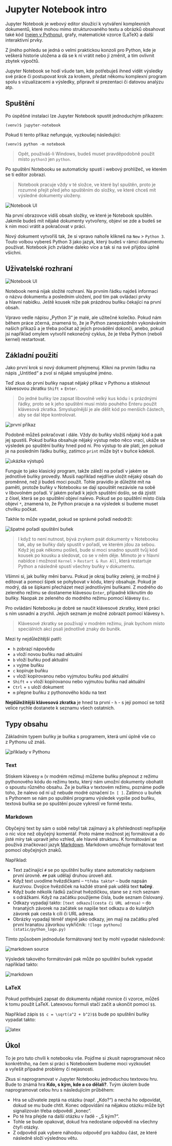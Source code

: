 # Jupyter Notebook intro

Jupyter Notebook je webový editor sloužící k vytváření komplexních dokumentů,
které mohou mimo strukturovaného textu a obrázků obsahovat také
kód ([nejen v Pythonu](https://github.com/jupyter/jupyter/wiki/Jupyter-kernels)),
grafy, matematické vzorce (LaTeX) a další interaktivní prvky.

Z jiného pohledu se jedná o velmi praktickou konzoli pro Python, kde je veškerá
historie uložena a dá se k ní vrátit nebo ji změnit, a tím ovlivnit zbytek
výpočtů.

Jupyter Notebook se hodí všude tam, kde potřebuješ ihned vidět výsledky
své práce či postupovat krok za krokem, předat někomu komplexní program spolu
s vizualizacemi a výsledky, připravit si prezentaci či datovou analýzu atp.

## Spuštění

Po úspěšné instalaci lze Jupyter Notebook spustit jednoduchým příkazem:

```shell
(venv)$ jupyter-notebook
```

Pokud ti tento příkaz nefunguje, vyzkoušej následující:

```shell
(venv)$ python -m notebook
```

> Opět, používáš-li Windows, budeš muset pravděpodobně použít místo `python3` jen `python`.

Po spuštění Notebooku se automaticky spustí i webový prohlížeč, ve kterém se
ti editor zobrazí.

> Notebook pracuje vždy v té složce, ve které byl spuštěn, proto je rozumné
přejít před jeho spuštěním do složky, ve které chceš mít výsledné dokumenty
uloženy.

![Notebook UI](static/jupyter_notebook_home.png)

Na první obrazovce vidíš obsah složky, ve které je Notebook spuštěn. Jakmile
budeš mít nějaké dokumenty vytvořeny, objeví se zde a budeš se k nim moci vrátit
a pokračovat v práci.

Nový dokument vytvoříš tak, že si vpravo nahoře klikneš na `New` > `Python 3`.
Touto volbou vybereš Python 3 jako jazyk, který budeš v rámci dokumentu používat.
Notebook jich zvládne daleko více a tak si na své přijdou úplně všichni.

## Uživatelské rozhraní

![Notebook UI](static/jupyter_notebook_new.png)

Notebook nemá nijak složité rozhraní. Na prvním řádku najdeš informaci o názvu
dokumentu a posledním uložení, pod tím pak ovládací prvky a hlavní nabídku.
Ještě kousek níže pak prázdnou buňku čekající na první obsah.

Vpravo vedle nápisu „Python 3“ je malé, ale užitečné kolečko. Pokud nám během práce
zčerná, znamená to, že je Python zaneprázdněn vykonáváním našich příkazů a je
třeba počkat až jejich provádění dokončí, anebo, pokud jsi například omylem
vytvořil nekonečný cyklus, že je třeba Python (neboli kernel) restartovat.

## Základní použití

Jako první krok si nový dokument přejmenuj. Klikni na prvním řádku na nápis
„Untitled“ a zvol si nějaké smysluplné jméno.

Teď zkus do první buňky napsat nějaký příkaz v Pythonu a stisknout klávesovou
zkratku `Shift` + `Enter`.

> Do jedné buňky lze zapsat libovolně velký kus kódu i s prázdnými řádky, proto
se k jeho spuštění musí místo pouhého Enteru použít klávesová zkratka.
Smysluplnější je ale dělit kód po menších částech, aby se dal lépe kontrolovat.

![první příkaz](static/first_command.png)

Podobně můžeš pokračovat i dále. Vždy do buňky vložíš nějaký kód a pak jej
spustíš. Pokud buňka obsahuje nějaký výstup nebo něco vrací, ukáže se výsledek
po spuštění buňky hned pod ní. Pro výstup to ale platí, jen pokud je na posledním
řádku buňky, zatímco `print` může být v buňce kdekoli.

![ukázka výstupů](static/outputs.png)

Funguje to jako klasický program, takže záleží na pořadí v jakém se jednotlivé
buňky provedly. Musíš například nejdříve uložit nějaký obsah do proměnné, než ji
budeš moci použít. Tohle pravidlo je důležité mít na paměti, protože buňky
v Notebooku se dají spouštět nezávisle na sobě v libovolném pořadí. V jakém
pořadí k jejich spuštění došlo, se dá zjistit z čísel, která se po spuštění
objeví nalevo. Pokud se po spuštění místo čísla objeví `*`, znamená to, že
Python pracuje a na výsledek si budeme muset chvilku počkat.

Takhle to může vypadat, pokud se správné pořadí nedodrží:

![špatné pořadí spuštění buňek](static/wrong_order.png)

> I když to není nutnost, bývá zvykem psát dokumenty v Notebooku tak, aby se
buňky daly spustit v pořadí, ve kterém jdou za sebou. Když jej pak někomu pošleš,
bude si moci snadno spustit tvůj kód kousek po kousku a sledovat, co se v něm
děje. Mimoto je v hlavní nabídce i možnost `Kernel` > `Restart & Run All`, která
restartuje Python a následně spustí všechny buňky v dokumentu.

Všimni si, jak buňky měni barvu. Pokud je okraj buňky zelený, je možné ji
editovat a pomocí šipek se pohybovat v kódu, který obsahuje. Pokud je modrý, dá
se šipkami přecházet mezi jednotlivými buňkami. Z modrého do zeleného režimu
se dostaneme klávesou `Enter`, případně kliknutím do buňky. Naopak ze zeleného
do modrého režimu pomocí klávesy `Esc`.

Pro ovládání Notebooku je dobré se naučit klávesové zkratky, které práci s ním
usnadní a zrychlí. Jejich seznam je možné zobrazit pomocí klávesy `h`.

> Klávesové zkratky se používají v modrém režimu, jinak bychom místo
speciálních akcí psali jednotlivé znaky do buněk.

Mezi ty nejdůležitější patří:

* `h` zobrazí nápovědu
* `a` vloží novou buňku nad aktuální
* `b` vloží buňku pod aktuální
* `x` vyjme buňku
* `c` kopíruje buňku
* `v` vloží kopírovanou nebo vyjmutou buňku pod aktuální
* `Shift` + `v` vloží kopírovanou nebo vyjmutou buňku nad aktuální
* `Ctrl` + `s` uloží dokument
* `m` přepne buňku z pythonového kódu na text

**Nejdůležitější klávesová zkratka** je hned ta první - `h` - s její pomocí
se totiž velice rychle dostanete k seznamu všech ostatních.

## Typy obsahu

Základním typem buňky je buňka s programem, která umí úplně vše co z Pythonu
už znáš.

![příklady v Pythonu](static/python_example.png)

### Text

Stiskem klávesy `m` (v modrém režimu) můžeme buňku přepnout z režimu pythonového
kódu do režimu textu, který nám umožní dokumenty obohatit o spoustu různého obsahu.
Že je buňka v textovém režimu, poznáme podle toho, že nalevo od ní už nebude modré
označení `In [ ]`. Zatímco u buňek s Pythonem se nám po spuštění programu výsledek
vypíše pod buňku, textová buňka se po spuštění pouze vykreslí ve formě textu.

### Markdown

Obyčejný text by sám o sobě nebyl tak zajímavý a k přehlednosti nepřispěje o nic
více než obyčejný komentář. Proto máme možnost jej formátovat a do jisté míry
tak upravit jeho vzhled, ale hlavně strukturu. K formátování se používá
značkovací jazyk [Markdown](https://cs.wikipedia.org/wiki/Markdown). Markdown
umožňuje formátovat text pomocí obyčejných znaků.

Například:

* Text začínající `#` se po spuštění buňky stane automaticky nadpisem první
úrovně. `##` pak udělají druhou úroveň atd.
* Když text uvodíme hvězdičkami – `*třeba takto*` – bude napsán *kurzivou*.
Dvojice hvězdiček na každé straně pak udělá text **tučný**.
* Když bude několik řádků začínat hvězdičkou, stane se z nich seznam s odrážkami.
Když na začátku použijeme čísla, bude seznam číslovaný.
* Odkazy vypadají takto: `[text odkazu](cesta či URL adresa)` – do hranatých
závorek na začátek se napíše text odkazu a do kulatých závorek pak cesta k cíli
či URL adresa.
* Obrázky vypadají téměř stejně jako odkazy, jen mají na začátku před první
hranatou závorkou vykřičník: `![logo pythonu](static/python_logo.py)`

Tímto způsobem jednoduše formátovaný text by mohl vypadat následovně:

![markdown source](static/markdown_source.png)

Výsledek takového formátování pak může po spuštění buňek vypadat například
takto:

![markdown](static/markdown.png)

### LaTeX

Pokud potřebuješ zapsat do dokumentu nějaké rovnice či vzorce, můžeš k tomu
použít LaTeX. Latexovou formuli stačí začít a ukončit pomocí `$$`.

Například zápis `$$ c = \sqrt(a^2 + b^2)$$` bude po spuštění buňky vypadat takto:

![latex](static/latex.png)

## Úkol

To je pro tuto chvíli k notebooku vše. Pojďme si zkusit naprogramovat něco konkrétního, na čem si
práci s Notebookem budeme moci vyzkoušet a vyřešit případné problémy či
nejasnosti.

Zkus si naprogramovat v Jupyter Notebooku jednoduchou textovou hru. Bude to
známá hra **Kdo, s kým, kde a co dělali?**. Tvým úkolem bude naprogramovat celou
hru s následujícím průběhem:

* Hra se uživatele zeptá na otázku (např. „Kdo?“) a nechá ho odpovídat, dokud se
mu bude chtít. Konec odpovídání na nějakou otázku může být signalizován třeba
odpovědí „konec“.
* Po té hra přejde na další otázku v řadě - „S kým?“. 
* Tohle se bude opakovat, dokud hra nedostane odpovědí na všechny čtyři otázky.
* Z odpovědí pak vybere náhodou odpověď pro každou část, ze které následně složí
výslednou větu.
